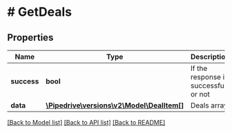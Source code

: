 # # GetDeals

## Properties

Name | Type | Description | Notes
------------ | ------------- | ------------- | -------------
**success** | **bool** | If the response is successful or not | [optional]
**data** | [**\Pipedrive\versions\v2\Model\DealItem[]**](DealItem.md) | Deals array | [optional]

[[Back to Model list]](../../README.md#models) [[Back to API list]](../../README.md#endpoints) [[Back to README]](../../README.md)
